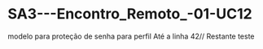 # SA3---Encontro_Remoto_-01-UC12
modelo para proteção de senha para perfil
Até a linha 42// Restante teste